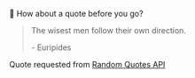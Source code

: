 📣 How about a quote before you go?

> The wisest men follow their own direction.
>
> <p>- Euripides</p>

Quote requested from [Random Quotes API](https://github.com/lukePeavey/quotable)
